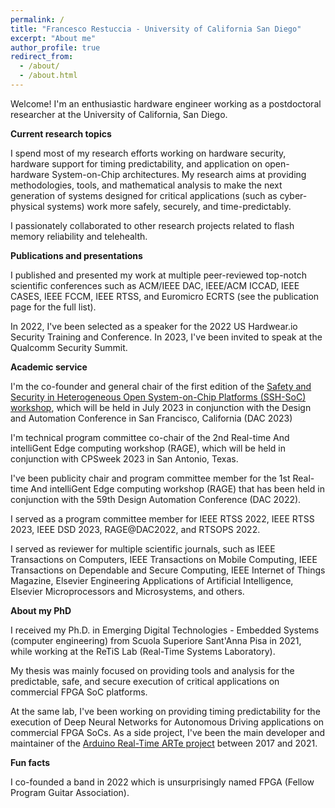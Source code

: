 ```yaml
---
permalink: /
title: "Francesco Restuccia - University of California San Diego"
excerpt: "About me"
author_profile: true
redirect_from:
  - /about/
  - /about.html
---
```


Welcome! I'm an enthusiastic hardware engineer working as a postdoctoral researcher at the University of California, San Diego.

**Current research topics**

I spend most of my research efforts working on hardware security, hardware support for timing predictability, and application on open-hardware System-on-Chip architectures. My research aims at providing methodologies, tools, and mathematical analysis to make the next generation of systems designed for critical applications (such as cyber-physical systems) work more safely, securely, and time-predictably.

I passionately collaborated to other research projects related to flash memory reliability and telehealth.

**Publications and presentations**

I published and presented my work at multiple peer-reviewed top-notch scientific conferences such as ACM/IEEE DAC, IEEE/ACM ICCAD, IEEE CASES, IEEE FCCM, IEEE RTSS, and Euromicro ECRTS (see the publication page for the full list).

In 2022, I've been selected as a speaker for the 2022 US Hardwear.io Security Training and Conference. In 2023, I've been invited to speak at the Qualcomm Security Summit.

**Academic service**

I'm the co-founder and general chair of the first edition of the <a href="https://ssh-soc-workshop.github.io/2023/">Safety and Security in Heterogeneous Open System-on-Chip Platforms (SSH-SoC) workshop</a>, which will be held in July 2023 in conjunction with the Design and Automation Conference in San Francisco, California (DAC 2023)

I'm technical program committee co-chair of the 2nd Real-time And intelliGent Edge computing workshop (RAGE), which will be held in conjunction with CPSweek 2023 in San Antonio, Texas.

I've been publicity chair and program committee member for the 1st Real-time And intelliGent Edge computing workshop (RAGE) that has been held in conjunction with the 59th Design Automation Conference (DAC 2022).

I served as a program committee member for IEEE RTSS 2022, IEEE RTSS 2023, IEEE DSD 2023, RAGE@DAC2022, and RTSOPS 2022.

I served as reviewer for multiple scientific journals, such as IEEE Transactions on Computers, IEEE Transactions on Mobile Computing, IEEE Transactions on Dependable and Secure Computing, IEEE Internet of Things Magazine, Elsevier Engineering Applications of Artificial Intelligence, Elsevier Microprocessors and Microsystems, and others.

**About my PhD**

I received my Ph.D. in Emerging Digital Technologies - Embedded Systems (computer engineering) from Scuola Superiore Sant'Anna Pisa in 2021, while working at the ReTiS Lab (Real-Time Systems Laboratory).

My thesis was mainly focused on providing tools and analysis for the predictable, safe, and secure execution of critical applications on commercial FPGA SoC platforms.

At the same lab, I've been working on providing timing predictability for the execution of Deep Neural Networks for Autonomous Driving applications on commercial FPGA SoCs. As a side project, I've been the main developer and maintainer of the <a href="http://arte.retis.santannapisa.it">Arduino Real-Time ARTe project</a> between 2017 and 2021.

**Fun facts**

I co-founded a band in 2022 which is unsurprisingly named FPGA (Fellow Program Guitar Association).


<!--
A data-driven personal website
======
Like many other Jekyll-based GitHub Pages templates, academicpages makes you separate the website's content from its form. The content & metadata of your website are in structured markdown files, while various other files constitute the theme, specifying how to transform that content & metadata into HTML pages. You keep these various markdown (.md), YAML (.yml), HTML, and CSS files in a public GitHub repository. Each time you commit and push an update to the repository, the [GitHub pages](https://pages.github.com/) service creates static HTML pages based on these files, which are hosted on GitHub's servers free of charge.

Many of the features of dynamic content management systems (like Wordpress) can be achieved in this fashion, using a fraction of the computational resources and with far less vulnerability to hacking and DDoSing. You can also modify the theme to your heart's content without touching the content of your site. If you get to a point where you've broken something in Jekyll/HTML/CSS beyond repair, your markdown files describing your talks, publications, etc. are safe. You can rollback the changes or even delete the repository and start over -- just be sure to save the markdown files! Finally, you can also write scripts that process the structured data on the site, such as [this one](https://github.com/academicpages/academicpages.github.io/blob/master/talkmap.ipynb) that analyzes metadata in pages about talks to display [a map of every location you've given a talk](https://academicpages.github.io/talkmap.html).

Getting started
======
1. Register a GitHub account if you don't have one and confirm your e-mail (required!)
1. Fork [this repository](https://github.com/academicpages/academicpages.github.io) by clicking the "fork" button in the top right.
1. Go to the repository's settings (rightmost item in the tabs that start with "Code", should be below "Unwatch"). Rename the repository "[your GitHub username].github.io", which will also be your website's URL.
1. Set site-wide configuration and create content & metadata (see below -- also see [this set of diffs](http://archive.is/3TPas) showing what files were changed to set up [an example site](https://getorg-testacct.github.io) for a user with the username "getorg-testacct")
1. Upload any files (like PDFs, .zip files, etc.) to the files/ directory. They will appear at https://[your GitHub username].github.io/files/example.pdf.  
1. Check status by going to the repository settings, in the "GitHub pages" section

Site-wide configuration
------
The main configuration file for the site is in the base directory in [_config.yml](https://github.com/academicpages/academicpages.github.io/blob/master/_config.yml), which defines the content in the sidebars and other site-wide features. You will need to replace the default variables with ones about yourself and your site's github repository. The configuration file for the top menu is in [_data/navigation.yml](https://github.com/academicpages/academicpages.github.io/blob/master/_data/navigation.yml). For example, if you don't have a portfolio or blog posts, you can remove those items from that navigation.yml file to remove them from the header.

Create content & metadata
------
For site content, there is one markdown file for each type of content, which are stored in directories like _publications, _talks, _posts, _teaching, or _pages. For example, each talk is a markdown file in the [_talks directory](https://github.com/academicpages/academicpages.github.io/tree/master/_talks). At the top of each markdown file is structured data in YAML about the talk, which the theme will parse to do lots of cool stuff. The same structured data about a talk is used to generate the list of talks on the [Talks page](https://academicpages.github.io/talks), each [individual page](https://academicpages.github.io/talks/2012-03-01-talk-1) for specific talks, the talks section for the [CV page](https://academicpages.github.io/cv), and the [map of places you've given a talk](https://academicpages.github.io/talkmap.html) (if you run this [python file](https://github.com/academicpages/academicpages.github.io/blob/master/talkmap.py) or [Jupyter notebook](https://github.com/academicpages/academicpages.github.io/blob/master/talkmap.ipynb), which creates the HTML for the map based on the contents of the _talks directory).

**Markdown generator**

I have also created [a set of Jupyter notebooks](https://github.com/academicpages/academicpages.github.io/tree/master/markdown_generator
) that converts a CSV containing structured data about talks or presentations into individual markdown files that will be properly formatted for the academicpages template. The sample CSVs in that directory are the ones I used to create my own personal website at stuartgeiger.com. My usual workflow is that I keep a spreadsheet of my publications and talks, then run the code in these notebooks to generate the markdown files, then commit and push them to the GitHub repository.

How to edit your site's GitHub repository
------
Many people use a git client to create files on their local computer and then push them to GitHub's servers. If you are not familiar with git, you can directly edit these configuration and markdown files directly in the github.com interface. Navigate to a file (like [this one](https://github.com/academicpages/academicpages.github.io/blob/master/_talks/2012-03-01-talk-1.md) and click the pencil icon in the top right of the content preview (to the right of the "Raw | Blame | History" buttons). You can delete a file by clicking the trashcan icon to the right of the pencil icon. You can also create new files or upload files by navigating to a directory and clicking the "Create new file" or "Upload files" buttons.

Example: editing a markdown file for a talk
![Editing a markdown file for a talk](/images/editing-talk.png)

For more info
------
More info about configuring academicpages can be found in [the guide](https://academicpages.github.io/markdown/). The [guides for the Minimal Mistakes theme](https://mmistakes.github.io/minimal-mistakes/docs/configuration/) (which this theme was forked from) might also be helpful. -->
